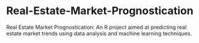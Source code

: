 # Real-Estate-Market-Prognostication
Real Estate Market Prognostication: An R project aimed at predicting real estate market trends using data analysis and machine learning techniques. 
